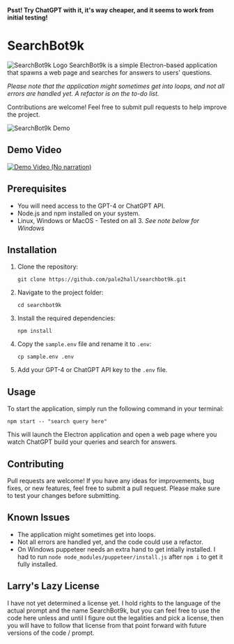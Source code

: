 **Psst! Try ChatGPT with it, it's way cheaper, and it seems to work from initial testing!**

# SearchBot9k

![SearchBot9k Logo](https://i.imgur.com/u1eQqmq.png)
SearchBot9k is a simple Electron-based application that spawns a web page and searches for answers to users' questions.

_Please note that the application might sometimes get into loops, and not all errors are handled yet. A refactor is on the to-do list._

Contributions are welcome! Feel free to submit pull requests to help improve the project.

![SearchBot9k Demo](https://i.imgur.com/hLiz5i0.png)

## Demo Video

[![Demo Video (No narration)](http://img.youtube.com/vi/hdYn2XcSAek/0.jpg)](http://www.youtube.com/watch?v=hdYn2XcSAek "Demo Video")

## Prerequisites

- You will need access to the GPT-4 or ChatGPT API.
- Node.js and npm installed on your system.
- Linux, Windows or MacOS - Tested on all 3.  *See note below for Windows*

## Installation

1. Clone the repository:
   ```
   git clone https://github.com/pale2hall/searchbot9k.git
   ```
2. Navigate to the project folder:
   ```
   cd searchbot9k
   ```
3. Install the required dependencies:
   ```
   npm install
   ```
4. Copy the `sample.env` file and rename it to `.env`:
   ```
   cp sample.env .env
   ```
5. Add your GPT-4 or ChatGPT API key to the `.env` file.

## Usage

To start the application, simply run the following command in your terminal:

```
npm start -- "search query here"
```

This will launch the Electron application and open a web page where you watch ChatGPT build your queries and search for answers.

## Contributing

Pull requests are welcome! If you have any ideas for improvements, bug fixes, or new features, feel free to submit a pull request. Please make sure to test your changes before submitting.

## Known Issues

- The application might sometimes get into loops.
- Not all errors are handled yet, and the code could use a refactor.
- On Windows puppeteer needs an extra hand to get intially installed. I had to run `node node_modules/puppeteer/install.js` after `npm i` to get it fully installed.

## Larry's Lazy License

I have not yet determined a license yet. I hold rights to the language of the actual prompt and the name SearchBot9k, but you can feel free to use the code here unless and until I figure out the legalities and pick a license, then you will have to follow that license from that point forward with future versions of the code / prompt.
